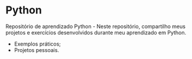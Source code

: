 # Python
Repositório de aprendizado Python - Neste repositório, compartilho meus projetos e exercícios desenvolvidos durante meu aprendizado em Python.  
- Exemplos práticos;
- Projetos pessoais.
